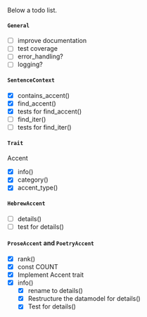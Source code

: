 Below a todo list.

#### `General`
- [ ] improve documentation
- [ ] test coverage
- [ ] error_handling?
- [ ] logging?

#### `SentenceContext`

- [x] contains_accent()
- [x] find_accent() 
- [x] tests for find_accent() 
- [ ] find_iter() 
- [ ] tests for find_iter() 

#### `Trait` 

Accent
- [x] info()
- [x] category()
- [x] accent_type()

#### `HebrewAccent` 
- [ ] details()
- [ ] test for details()

#### `ProseAccent` and `PoetryAccent`
- [x] rank()
- [x] const COUNT
- [x] Implement Accent trait
- [x] info()
  - [x] rename to details()
  - [x] Restructure the datamodel for details()
  - [x] Test for details()
